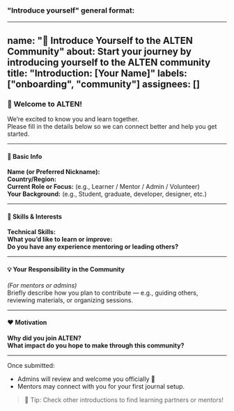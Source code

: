### "Introduce yourself" general format:
---
name: "👋 Introduce Yourself to the ALTEN Community"
about: Start your journey by introducing yourself to the ALTEN community
title: "Introduction: [Your Name]"
labels: ["onboarding", "community"]
assignees: []
---

### 👋 Welcome to ALTEN!

We’re excited to know you and learn together.  
Please fill in the details below so we can connect better and help you get started.

---

#### 🧠 Basic Info
**Name (or Preferred Nickname):**  
**Country/Region:**  
**Current Role or Focus:** (e.g., Learner / Mentor / Admin / Volunteer)  
**Your Background:** (e.g., Student, graduate, developer, designer, etc.)

---

#### 🚀 Skills & Interests
**Technical Skills:**  
**What you’d like to learn or improve:**  
**Do you have any experience mentoring or leading others?**

---

#### 💡 Your Responsibility in the Community
*(For mentors or admins)*  
Briefly describe how you plan to contribute — e.g., guiding others, reviewing materials, or organizing sessions.

---

#### ❤️ Motivation
**Why did you join ALTEN?**  
**What impact do you hope to make through this community?**

---

Once submitted:
- Admins will review and welcome you officially 🎉  
- Mentors may connect with you for your first journal setup.

> 💬 Tip: Check other introductions to find learning partners or mentors!
